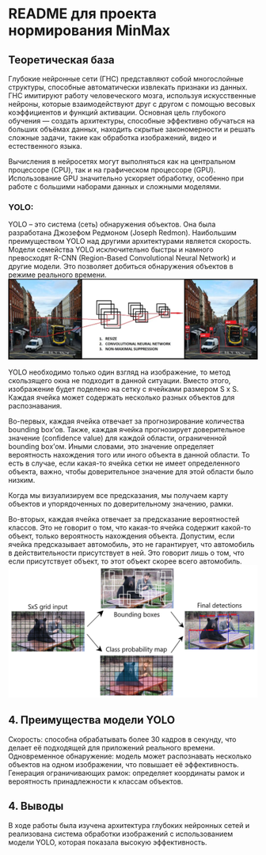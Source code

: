 # README для проекта нормирования MinMax

## Теоретическая база

Глубокие нейронные сети (ГНС) представляют собой многослойные структуры, способные автоматически извлекать признаки из данных. ГНС имитируют работу человеческого мозга, используя искусственные нейроны, которые взаимодействуют друг с другом с помощью весовых коэффициентов и функций активации. Основная цель глубокого обучения — создать архитектуры, способные эффективно обучаться на больших объёмах данных, находить скрытые закономерности и решать сложные задачи, такие как обработка изображений, видео и естественного языка.

Вычисления в нейросетях могут выполняться как на центральном процессоре (CPU), так и на графическом процессоре (GPU). Использование GPU значительно ускоряет обработку, особенно при работе с большими наборами данных и сложными моделями.

### YOLO:

YOLO – это система (сеть) обнаружения объектов. Она была разработана Джозефом Редмоном (Joseph Redmon). Наибольшим преимуществом YOLO над другими архитектурами является скорость. Модели семейства YOLO исключительно быстры и намного превосходят R-CNN (Region-Based Convolutional Neural Network) и другие модели. Это позволяет добиться обнаружения объектов в режиме реального времени.
 ![Исходное изображение](1.jpg)

YOLO необходимо только один взгляд на изображение, то метод скользящего окна не подходит в данной ситуации. Вместо этого, изображение будет поделено на сетку с ячейками размером S x S. Каждая ячейка может содержать несколько разных объектов для распознавания.

Во-первых, каждая ячейка отвечает за прогнозирование количества bounding box’ов. Также, каждая ячейка прогнозирует доверительное значение (confidence value) для каждой области, ограниченной bounding box’ом. Иными словами, это значение определяет вероятность нахождения того или иного объекта в данной области. То есть в случае, если какая-то ячейка сетки не имеет определенного объекта, важно, чтобы доверительное значение для этой области было низким.

Когда мы визуализируем все предсказания, мы получаем карту объектов и упорядоченных по доверительному значению, рамки.

Во-вторых, каждая ячейка отвечает за предсказание вероятностей классов. Это не говорит о том, что какая-то ячейка содержит какой-то объект, только вероятность нахождения объекта. Допустим, если ячейка предсказывает автомобиль, это не гарантирует, что автомобиль в действительности присутствует в ней. Это говорит лишь  о том, что если присутствует объект, то этот объект скорее всего автомобиль.
 ![Исходное изображение](2.png)

## 4. Преимущества модели YOLO
Скорость: способна обрабатывать более 30 кадров в секунду, что делает её подходящей для приложений реального времени.
Одновременное обнаружение: модель может распознавать несколько объектов на одном изображении, что повышает её эффективность.
Генерация ограничивающих рамок: определяет координаты рамок и вероятность принадлежности к классам объектов.

## 4. Выводы

В ходе работы была изучена архитектура глубоких нейронных сетей и реализована система обработки изображений с использованием модели YOLO, которая показала высокую эффективность. 
